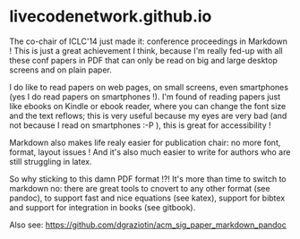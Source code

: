 # livecodenetwork.github.io

The co-chair of ICLC'14 just made it: conference proceedings in Markdown !
This is just a great achievement I think, because I'm really fed-up with all these conf papers in PDF that can only be read on
big and large desktop screens and on plain paper.

I do like to read papers on web pages, on small screens, even smartphones (yes I do read papers on smartphones !).
I'm found of reading papers just like ebooks on Kindle or ebook reader, where you can change the font size and the text reflows;
this is very useful because my eyes are very bad (and not because I read on smartphones :-P ), this is great for accessibility !

Markdown also makes life realy easier for publication chair: no more font, format, layout issues !
And it's also much easier to write for authors who are still struggling in latex.

So why sticking to this damn PDF format !?!
It's more than time to switch to markdown no: there are great tools to cnovert to any other format (see pandoc), to support fast
and nice equations (see katex), support for bibtex and support for integration in books (see gitbook).

Also see: https://github.com/dgraziotin/acm_sig_paper_markdown_pandoc
